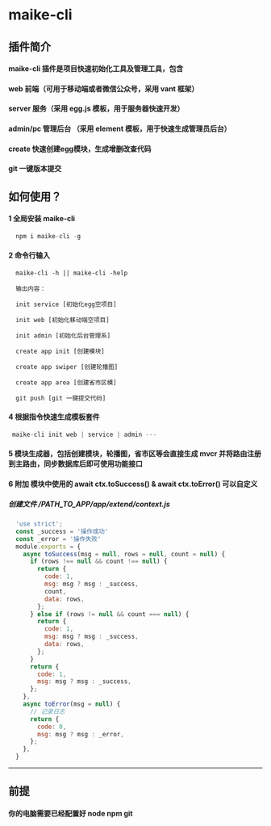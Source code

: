 # maike-cli

## 插件简介
#### maike-cli 插件是项目快速初始化工具及管理工具，包含
#### web 前端（可用于移动端或者微信公众号，采用 vant 框架）
#### server 服务（采用 egg.js 模板，用于服务器快速开发）
#### admin/pc 管理后台 （采用 element 模板，用于快速生成管理员后台）
#### create 快速创建egg模块，生成增删改查代码
#### git 一键版本提交

## 如何使用？


#### 1 全局安装 maike-cli

```js
  npm i maike-cli -g
```

#### 2 命令行输入

```shell
  maike-cli -h || maike-cli -help
```
```shell
  输出内容：

  init service [初始化egg空项目]

  init web [初始化移动端空项目]

  init admin [初始化后台管理系]

  create app init [创建模块]

  create app swiper [创建轮播图]

  create app area [创建省市区模]

  git push [git 一键提交代码]
```
#### 4 根据指令快速生成模板套件

```js
 maike-cli init web | service | admin ---
```
#### 5 模块生成器，包括创建模块，轮播图，省市区等会直接生成 mvcr 并将路由注册到主路由，同步数据库后即可使用功能接口

#### 6 附加 模块中使用的 await ctx.toSuccess() & await ctx.toError() 可以自定义

##### 创建文件 /PATH_TO_APP/app/extend/context.js

```js
  'use strict';
  const _success = '操作成功'
  const _error = '操作失败'
  module.exports = {
    async toSuccess(msg = null, rows = null, count = null) {
      if (rows !== null && count !== null) {
        return {
          code: 1,
          msg: msg ? msg : _success,
          count,
          data: rows,
        };
      } else if (rows != null && count === null) {
        return {
          code: 1,
          msg: msg ? msg : _success,
          data: rows,
        };
      }
      return {
        code: 1,
        msg: msg ? msg : _success,
      };
    },
    async toError(msg = null) {
      // 记录日志
      return {
        code: 0,
        msg: msg ? msg : _error,
      };
    },
  }
```

---


## 前提

 #### 你的电脑需要已经配置好 node npm git